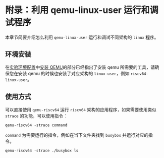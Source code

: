 # 附录：利用 qemu-linux-user 运行和调试程序

本章节简要介绍怎么利用 `qemu-linux-user` 运行和调试不同架构的 `linux` 程序。

## 环境安装

在[实验环境配置](ch02-01.md)中[安装 QEMU](ch02-01.md#安装qemu)的部分已经指出了安装 qemu 所需要的工具，请确保您在安装 qemu 的时候也安装了对应架构的 `linux-user`，例如 `riscv64-linux-user`。

## 使用方式

可以直接使用 `qemu-riscv64` 运行 `riscv64` 架构的应用程序，如果需要使用类似 `strace` 的功能，可以使用指令：

```shell
qemu-riscv64 -strace command
```

`command` 为需要运行的指令，例如在当下文件夹找到 `busybox` 并运行对应的指令。

```shell
qemu-riscv64 -strace ./busybox ls
```